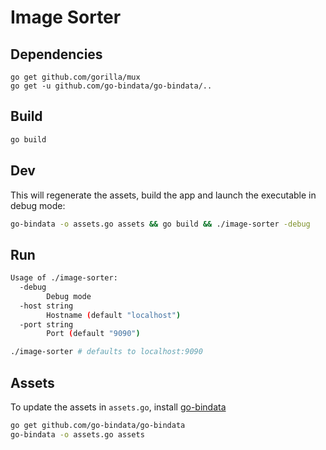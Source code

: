 # Image Sorter

## Dependencies

```
go get github.com/gorilla/mux
go get -u github.com/go-bindata/go-bindata/..
```

## Build

```bash
go build
```

## Dev

This will regenerate the assets, build the app and launch the executable in debug mode:

```bash
go-bindata -o assets.go assets && go build && ./image-sorter -debug
```

## Run

```bash
Usage of ./image-sorter:
  -debug
    	Debug mode
  -host string
    	Hostname (default "localhost")
  -port string
    	Port (default "9090")
```

```bash
./image-sorter # defaults to localhost:9090
```

## Assets

To update the assets in `assets.go`, install [go-bindata](https://github.com/go-bindata/go-bindata)

```bash
go get github.com/go-bindata/go-bindata
go-bindata -o assets.go assets
```
